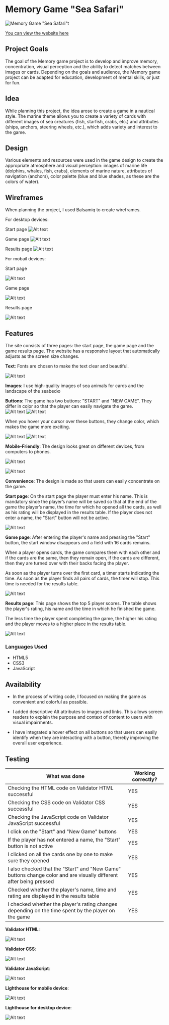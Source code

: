 # Memory Game "Sea Safari"

![Memory Game "Sea Safari"t](./documentation/Screenshot-desktop-version.png)

[You can view the website here](https://codewizard-1.github.io/memory-game-sea-safari/)

## Project Goals

The goal of the Memory game project is to develop and improve memory, concentration, visual perception and the ability to detect matches between images or cards.
Depending on the goals and audience, the Memory game project can be adapted for education, development of mental skills, or just for fun.

## Idea
While planning this project, the idea arose to create a game in a nautical style. The marine theme allows you to create a variety of cards with different images of sea creatures (fish, starfish, crabs, etc.) and attributes (ships, anchors, steering wheels, etc.), which adds variety and interest to the game.

## Design
Various elements and resources were used in the game design to create the appropriate atmosphere and visual perception: images of marine life (dolphins, whales, fish, crabs), elements of marine nature,
attributes of navigation (anchors), color palette (blue and blue shades, as these are the colors of water).

## Wireframes

When planning the project, I used Balsamiq to create wireframes.

For desktop devices:

Start page
![Alt text](./documentation/Desktop-start-page.png)

Game page
![Alt text](./documentation/Desktop-game-page.png)

Results page
![Alt text](./documentation/Desktop-results-page.png)

For mobail devices:

Start page

![Alt text](./documentation/Mobile-start-page.png)

Game page

![Alt text](./documentation/Mobile-game-page.png)

Results page

![Alt text](./documentation/Mobile-results-page.png)

## Features

The site consists of three pages: the start page, the game page and the game results page.
The website has a responsive layout that automatically adjusts as the screen size changes.


**Text**: Fonts are chosen to make the text clear and beautiful.

![Alt text](./documentation/image-6.png)


**Images**: I use high-quality images of sea animals for cards and the landscape of the seabedю


**Buttons**:  The game has two buttons: "START" and "NEW GAME". They differ in color so that the player can easily navigate the game.
\
![Alt text](./documentation/image-7.png)
![Alt text](./documentation/image-8.png)

When you hover your cursor over these buttons, they change color, which makes the game more exciting.

![Alt text](./documentation/image-9.png)
![Alt text](./documentation/image-10.png)

**Mobile-Friendly**: The design looks great on different devices, from computers to phones.

![Alt text](./documentation/image-11.png)

![Alt text](./documentation/image-12.png)


**Convenience**: The design is made so that users can easily concentrate on the game.


**Start page**: 
On the start page the player must enter his name. This is mandatory since the player’s name will be saved so that at the end of the game the player’s name, the time for which he opened all the cards, as well as his rating will be displayed in the results table.
If the player does not enter a name, the "Start" button will not be active.

![Alt text](./documentation/image-13.png)


**Game page**: 
After entering the player's name and pressing the "Start" button, the start window disappears and a field with 16 cards remains.

When a player opens cards, the game compares them with each other and if the cards are the same, then they remain open, if the cards are different, then they are turned over with their backs facing the player.

As soon as the player turns over the first card, a timer starts indicating the time.
As soon as the player finds all pairs of cards, the timer will stop. This time is needed for the results table.

![Alt text](./documentation/image-14.png)


**Results page**: 
This page shows the top 5 player scores. The table shows the player's rating, his name and the time in which he finished the game.

The less time the player spent completing the game, the higher his rating and the player moves to a higher place in the results table.

![Alt text](./documentation/image-15.png)


### Languages Used

- HTML5
- CSS3
- JavaScript

## Availability

- In the process of writing code, I focused on making the game as convenient and colorful as possible.

- I added descriptive Alt attributes to images and links. This allows screen readers to explain the purpose and context of content to users with visual impairments.

- I have integrated a hover effect on all buttons so that users can easily identify when they are interacting with a button, thereby improving the overall user experience.

## Testing

| What was done | Working correctly? |
|---------------------|---------------------|
| Checking the HTML code on Validator HTML successful      | YES        |
| Checking the CSS code on Validator CSS successful      | YES        |
| Checking the JavaScript code on Validator JavaScript  successful      | YES        |
| I click on the "Start" and "New Game" buttons      | YES        |
| If the player has not entered a name, the "Start" button is not active       | YES       |
| I clicked on all the cards one by one to make sure they opened       | YES       |
| I also checked that the "Start" and "New Game" buttons change color and are visually different after being pressed|  YES       |
| Checked whether the player's name, time and rating are displayed in the results table       | YES       |
|I checked whether the player's rating changes depending on the time spent by the player on the game| YES|

**Validator HTML**:

![Alt text](./documentation/image-16.png)

**Validator CSS**:

![Alt text](./documentation/image-17.png)

**Validator JavaScript**:

![Alt text](./documentation/image-18.png)

**Lighthouse for mobile device**:

![Alt text](./documentation/Screenshot-test-mobail-version.png)

**Lighthouse for desktop device**:


![Alt text](./documentation/Screenshot-desktop-version.png)

